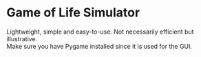 # Game of Life Simulator
Lightweight, simple and easy-to-use. Not necessarily efficient but illustrative.<br>
Make sure you have Pygame installed since it is used for the GUI.

